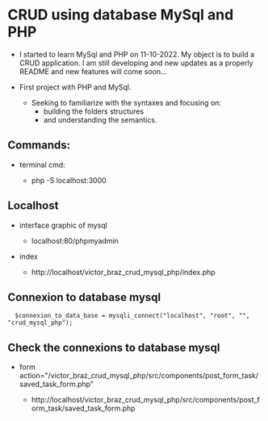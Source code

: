 # CRUD using database MySql and PHP

- I started to learn MySql and PHP on 11-10-2022. My object is to build a CRUD application. I am still developing and new updates as a properly README and new features will come soon...

- First project with PHP and MySql.
  - Seeking to familiarize with the syntaxes and focusing on:
    - building the folders structures
    - and understanding the semantics.

## Commands:

- terminal cmd:

  - php -S localhost:3000

## Localhost

- interface graphic of mysql

  - localhost:80/phpmyadmin

- index

  - http://localhost/victor_braz_crud_mysql_php/index.php

## Connexion to database mysql

      $connexion_to_data_base = mysqli_connect("localhost", "root", "", "crud_mysql_php");




## Check the connexions to database mysql

- form action="/victor_braz_crud_mysql_php/src/components/post_form_task/saved_task_form.php"

  - http://localhost/victor_braz_crud_mysql_php/src/components/post_form_task/saved_task_form.php



